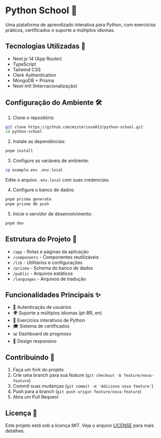 # Python School 🐍

Uma plataforma de aprendizado interativa para Python, com exercícios práticos, certificados e suporte a múltiplos idiomas.

## Tecnologias Utilizadas 🚀

- Next.js 14 (App Router)
- TypeScript
- Tailwind CSS
- Clerk Authentication
- MongoDB + Prisma
- Next-Intl (Internacionalização)

## Configuração do Ambiente 🛠️

1. Clone o repositório:
```bash
git clone https://github.com/misterioso013/python-school.git
cd python-school
```

2. Instale as dependências:
```bash
pnpm install
```

3. Configure as variáveis de ambiente:
```bash
cp example.env .env.local
```
Edite o arquivo `.env.local` com suas credenciais.

4. Configure o banco de dados:
```bash
pnpm prisma generate
pnpm prisma db push
```

5. Inicie o servidor de desenvolvimento:
```bash
pnpm dev
```

## Estrutura do Projeto 📁

- `/app` - Rotas e páginas da aplicação
- `/components` - Componentes reutilizáveis
- `/lib` - Utilitários e configurações
- `/prisma` - Schema do banco de dados
- `/public` - Arquivos estáticos
- `/languages` - Arquivos de tradução

## Funcionalidades Principais ✨

- 🔐 Autenticação de usuários
- 🌍 Suporte a múltiplos idiomas (pt-BR, en)
- 📝 Exercícios interativos de Python
- 🎓 Sistema de certificados
- 📊 Dashboard de progresso
- 📱 Design responsivo

## Contribuindo 🤝

1. Faça um fork do projeto
2. Crie uma branch para sua feature (`git checkout -b feature/nova-feature`)
3. Commit suas mudanças (`git commit -m 'Adiciona nova feature'`)
4. Push para a branch (`git push origin feature/nova-feature`)
5. Abra um Pull Request

## Licença 📄

Este projeto está sob a licença MIT. Veja o arquivo [LICENSE](LICENSE) para mais detalhes.
